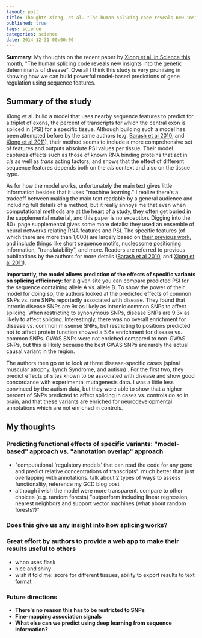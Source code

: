 ```yaml
---
layout: post
title: Thoughts Xiong, et al. "The human splicing code reveals new insights into the genetic determinants of disease"
published: true
tags: science
categories: science
date: 2014-12-31 00:00:00
---
```


**Summary**: My thoughts on the recent paper by [Xiong et al. in Science this month](http://www.sciencemag.org/content/early/2014/12/17/science.1254806.full), "The human splicing code reveals new insights into the genetic determinants of disease". Overall I think this study is very promising in showing how we can build powerful model-based predictions of gene regulation using sequence features. 

## Summary of the study

Xiong et al. build a model that uses nearby sequence features to predict for a triplet of exons, the percent of transcripts for which the central exon is spliced in (PSI) for a specific tissue. Although building such a model has been attempted before by the same authors (e.g. [Barash et al 2010](http://www.nature.com/nature/journal/v465/n7294/full/nature09000.html), and [Xiong et al 2011](http://bioinformatics.oxfordjournals.org/content/27/18/2554.long)), their method seems to include a more comprehensive set of features and outputs absolute PSI values per tissue. Their model captures effects such as those of known RNA binding proteins that act in *cis* as well as *trans* acting factors, and shows that the effect of different sequence features depends both on the *cis* context and also on the tissue type.

As for how the model works, unfortunately the main text gives little information besides that it uses "machine learning." I realize there's a tradeoff between making the main text readable by a general audience and including full details of a method, but it really annoys me that even when computational methods are at the heart of a study, they often get buried in the supplemental material, and this paper is no exception. Digging into the 80+ page supplemental gives some more details: they used an ensemble of neural networks relating RNA features and PSI. The specific features (of which there are more than 1,000) are largely based on [their previous work](http://www.nature.com/nature/journal/v465/n7294/full/nature09000.html), and include things like short sequence motifs, nucleosome positioning information, "translatability", and more. Readers are referred to previous publications by the authors for more details ([Barash et al 2010](http://www.nature.com/nature/journal/v465/n7294/full/nature09000.html), and [Xiong et al 2011](http://bioinformatics.oxfordjournals.org/content/27/18/2554.long)).

**Importantly, the model allows prediction of the effects of specific variants on splicing efficiency**: for a given site you can compare predicted PSI for the sequence containing allele A vs. allele B. To show the power of their model for doing so, the authors looked at the predicted effects of common SNPs vs. rare SNPs reportedly associated with disease. They found that intronic disease SNPs are 9x as likely as intronic common SNPs to affect splicing. When restricting to synonymous SNPs, disease SNPs are 9.3x as likely to affect splicing. Interestingly, there was no overall enrichment for disease vs. common missense SNPs, but restricting to positions predicted not to affect protein function showed a 5.6x enrichment for disease vs. common SNPs. GWAS SNPs were not enriched compared to non-GWAS SNPs, but this is likely because the best GWAS SNPs are rarely the actual causal variant in the region.

The authors then go on to look at three disease-specific cases (spinal muscular atrophy, Lynch Syndrome, and autism) . For the first two, they predict effects of sites known to be associated with disease and show good concordance with experimental mutagenesis data. I was a little less convinced by the autism data, but they were able to show that a higher percent of SNPs predicted to affect splicing in cases vs. controls do so in brain, and that these variants are enriched for neurodevelopmental annotations which are not enriched in controls.

## My thoughts

### Predicting functional effects of specific variants: "model-based" approach vs. "annotation overlap" approach
- "computational ‘regulatory models’ that can read the code for any gene and predict relative concentrations of transcripts". much better than just overlapping with annotations. talk about 2 types of ways to assess functionality, reference my GCD blog post
- although i wish the model were more transparent. compare to other choices (e.g. random forests)
"outperform  including linear regression, nearest neighbors and support vector machines (what about random forests?)"

### Does this give us any insight into how splicing works?

### Great effort by authors to provide a web app to make their results useful to others
- whoo uses flask
- nice and shiny
- wish it told me: score for different tissues, ability to export results to text format

### Future directions

* **There's no reason this has to be restricted to SNPs**
* **Fine-mapping association signals**
* **What else can we predict using deep learning from sequence information?**


